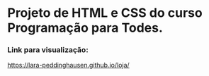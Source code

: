 # Projeto de HTML e CSS  do curso Programação para Todes.

### Link para visualização:

https://lara-peddinghausen.github.io/loja/
